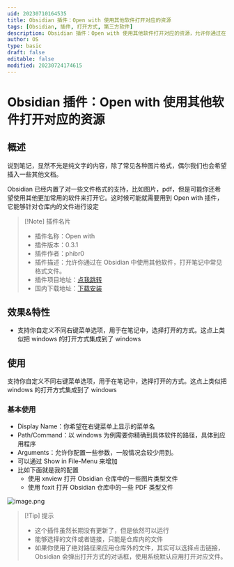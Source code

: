 ```yaml
---
uid: 20230710164535
title: Obsidian 插件：Open with 使用其他软件打开对应的资源
tags: [Obsidian, 插件, 打开方式, 第三方软件]
description: Obsidian 插件：Open with 使用其他软件打开对应的资源，允许你通过在 Obsidian 中使用其他软件，打开笔记中常见格式文件。
author: OS
type: basic
draft: false
editable: false
modified: 20230724174615
---
```


# Obsidian 插件：Open with 使用其他软件打开对应的资源

## 概述

说到笔记，显然不光是纯文字的内容，除了常见各种图片格式，偶尔我们也会希望插入一些其他文档。

Obsidian 已经内置了对一些文件格式的支持，比如图片，pdf，但是可能你还希望使用其他更加常用的软件来打开它。这时候可能就需要用到 Open with 插件，它能够针对仓库内的文件进行设定

> [!Note] 插件名片
> - 插件名称：Open with
> - 插件版本：0.3.1
> - 插件作者：phibr0
> - 插件描述：允许你通过在 Obsidian 中使用其他软件，打开笔记中常见格式文件。
> - 插件项目地址：[点我跳转](https://github.com/phibr0/obsidian-open-with)
> - 国内下载地址：[下载安装](https://pkmer.cn/products/plugin/pluginMarket/?open-with)

## 效果&特性

- 支持你自定义不同右键菜单选项，用于在笔记中，选择打开的方式。这点上类似把 windows 的打开方式集成到了 windows

## 使用

支持你自定义不同右键菜单选项，用于在笔记中，选择打开的方式。这点上类似把 windows 的打开方式集成到了 windows

### 基本使用

- Display Name：你希望在右键菜单上显示的菜单名
- Path/Command：以 windows 为例需要你精确到具体软件的路径，具体到应用程序
- Arguments：允许你配置一些参数，一般情况会较少用到。
- 可以通过 Show in File-Menu 来增加
- 比如下面就是我的配置
	- 使用 xnview 打开 Obsidian 仓库中的一些图片类型文件
	- 使用 foxit 打开 Obsidian 仓库中的一些 PDF 类型文件

![image.png](https://cdn.pkmer.cn/images/20230710230224.png!pkmer)

> [!Tip] 提示
> - 这个插件虽然长期没有更新了，但是依然可以运行
> - 能够选择的文件或者链接，只能是仓库内的文件
> - 如果你使用了绝对路径来应用仓库外的文件，其实可以选择点击链接，Obsidian 会弹出打开方式的对话框，使用系统默认应用打开对应文件。